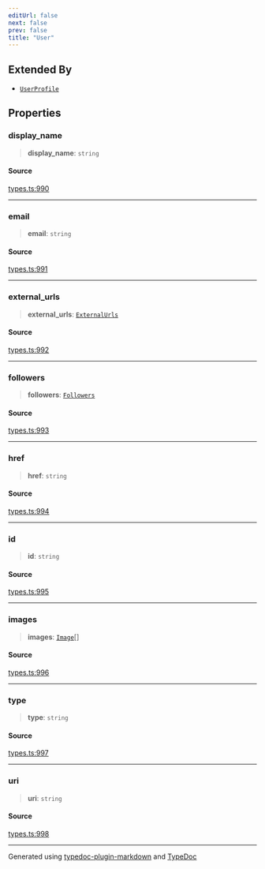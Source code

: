 ```yaml
---
editUrl: false
next: false
prev: false
title: "User"
---
```


## Extended By

- [`UserProfile`](/api/interfaces/userprofile/)

## Properties

### display\_name

> **display\_name**: `string`

#### Source

[types.ts:990](https://github.com/fostertheweb/spotify-web-sdk/blob/eb6b780/src/types.ts#L990)

***

### email

> **email**: `string`

#### Source

[types.ts:991](https://github.com/fostertheweb/spotify-web-sdk/blob/eb6b780/src/types.ts#L991)

***

### external\_urls

> **external\_urls**: [`ExternalUrls`](/api/interfaces/externalurls/)

#### Source

[types.ts:992](https://github.com/fostertheweb/spotify-web-sdk/blob/eb6b780/src/types.ts#L992)

***

### followers

> **followers**: [`Followers`](/api/interfaces/followers/)

#### Source

[types.ts:993](https://github.com/fostertheweb/spotify-web-sdk/blob/eb6b780/src/types.ts#L993)

***

### href

> **href**: `string`

#### Source

[types.ts:994](https://github.com/fostertheweb/spotify-web-sdk/blob/eb6b780/src/types.ts#L994)

***

### id

> **id**: `string`

#### Source

[types.ts:995](https://github.com/fostertheweb/spotify-web-sdk/blob/eb6b780/src/types.ts#L995)

***

### images

> **images**: [`Image`](/api/interfaces/image/)[]

#### Source

[types.ts:996](https://github.com/fostertheweb/spotify-web-sdk/blob/eb6b780/src/types.ts#L996)

***

### type

> **type**: `string`

#### Source

[types.ts:997](https://github.com/fostertheweb/spotify-web-sdk/blob/eb6b780/src/types.ts#L997)

***

### uri

> **uri**: `string`

#### Source

[types.ts:998](https://github.com/fostertheweb/spotify-web-sdk/blob/eb6b780/src/types.ts#L998)

***

Generated using [typedoc-plugin-markdown](https://www.npmjs.com/package/typedoc-plugin-markdown) and [TypeDoc](https://typedoc.org/)
